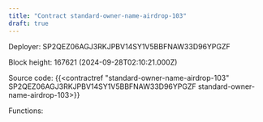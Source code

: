 ```yaml
---
title: "Contract standard-owner-name-airdrop-103"
draft: true
---
```

Deployer: SP2QEZ06AGJ3RKJPBV14SY1V5BBFNAW33D96YPGZF


 



Block height: 167621 (2024-09-28T02:10:21.000Z)

Source code: {{<contractref "standard-owner-name-airdrop-103" SP2QEZ06AGJ3RKJPBV14SY1V5BBFNAW33D96YPGZF standard-owner-name-airdrop-103>}}

Functions:


